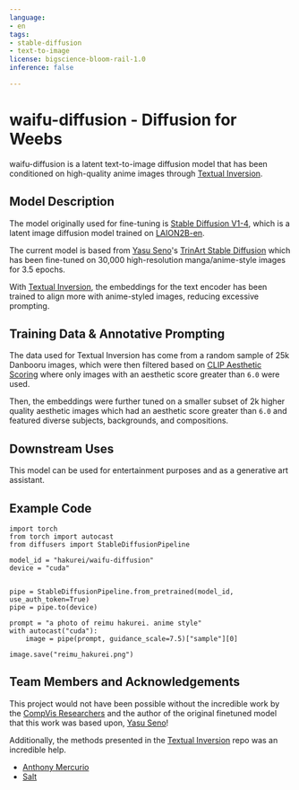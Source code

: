 ```yaml
---
language:
- en
tags:
- stable-diffusion
- text-to-image
license: bigscience-bloom-rail-1.0
inference: false

---
```


# waifu-diffusion - Diffusion for Weebs

waifu-diffusion is a latent text-to-image diffusion model that has been conditioned on high-quality anime images through [Textual Inversion](https://github.com/rinongal/textual_inversion).

## Model Description

The model originally used for fine-tuning is [Stable Diffusion V1-4](https://huggingface.co/CompVis/stable-diffusion-v1-4), which is a latent image diffusion model trained on [LAION2B-en](https://huggingface.co/datasets/laion/laion2B-en).

The current model is based from [Yasu Seno](https://twitter.com/naclbbr)'s [TrinArt Stable Diffusion](https://huggingface.co/naclbit/trinart_stable_diffusion) which has been fine-tuned on 30,000 high-resolution manga/anime-style images for 3.5 epochs.

With [Textual Inversion](https://github.com/rinongal/textual_inversion), the embeddings for the text encoder has been trained to align more with anime-styled images, reducing excessive prompting.

## Training Data & Annotative Prompting

The data used for Textual Inversion has come from a random sample of 25k Danbooru images, which were then filtered based on [CLIP Aesthetic Scoring](https://github.com/christophschuhmann/improved-aesthetic-predictor) where only images with an aesthetic score greater than `6.0` were used.

Then, the embeddings were further tuned on a smaller subset of 2k higher quality aesthetic images which had an aesthetic score greater than `6.0` and featured diverse subjects, backgrounds, and compositions.

## Downstream Uses

This model can be used for entertainment purposes and as a generative art assistant.

## Example Code

```
import torch
from torch import autocast
from diffusers import StableDiffusionPipeline

model_id = "hakurei/waifu-diffusion"
device = "cuda"


pipe = StableDiffusionPipeline.from_pretrained(model_id, use_auth_token=True)
pipe = pipe.to(device)

prompt = "a photo of reimu hakurei. anime style"
with autocast("cuda"):
    image = pipe(prompt, guidance_scale=7.5)["sample"][0]  
    
image.save("reimu_hakurei.png")
```

## Team Members and Acknowledgements

This project would not have been possible without the incredible work by the [CompVis Researchers](https://ommer-lab.com/) and the author of the original finetuned model that this work was based upon, [Yasu Seno](https://twitter.com/naclbbr)!

Additionally, the methods presented in the [Textual Inversion](https://github.com/rinongal/textual_inversion) repo was an incredible help.

- [Anthony Mercurio](https://github.com/harubaru)
- [Salt](https://github.com/sALTaccount/)